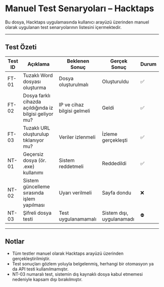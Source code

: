 #  Manuel Test Senaryoları – Hacktaps

Bu dosya, Hacktaps uygulamasında kullanıcı arayüzü üzerinden manuel olarak uygulanan test senaryolarının listesini içermektedir.

---

##  Test Özeti

| Test ID | Açıklama | Beklenen Sonuç | Gerçek Sonuç | Durum |
|---------|----------|----------------|---------------|--------|
| FT-01 | Tuzaklı Word dosyası oluşturma | Dosya oluşturulmalı | Oluşturuldu | ✅ |
| FT-02 | Dosya farklı cihazda açıldığında iz bilgisi geliyor mu? | IP ve cihaz bilgisi gelmeli | Geldi | ✅ |
| FT-03 | Tuzaklı URL oluşturulup tıklanıyor mu? | Veriler izlenmeli | İzleme gerçekleşti | ✅ |
| NT-01 | Geçersiz dosya (ör. .exe) kullanımı | Sistem reddetmeli | Reddedildi | ✅ |
| NT-02 | Sistem güncelleme sırasında işlem yapılması | Uyarı verilmeli | Sayfa dondu | ❌ |
| NT-03 | Şifreli dosya testi | Test uygulanamamalı | Sistem dışı, uygulanamadı | ⛔ |

---

##  Notlar

- Tüm testler manuel olarak Hacktaps arayüzü üzerinden gerçekleştirilmiştir.
- Test sonuçları gözlem yoluyla belgelenmiş, herhangi bir otomasyon ya da API testi kullanılmamıştır.
- NT-03 numaralı test, sistemin dış kaynaklı dosya kabul etmemesi nedeniyle kapsam dışı bırakılmıştır.

